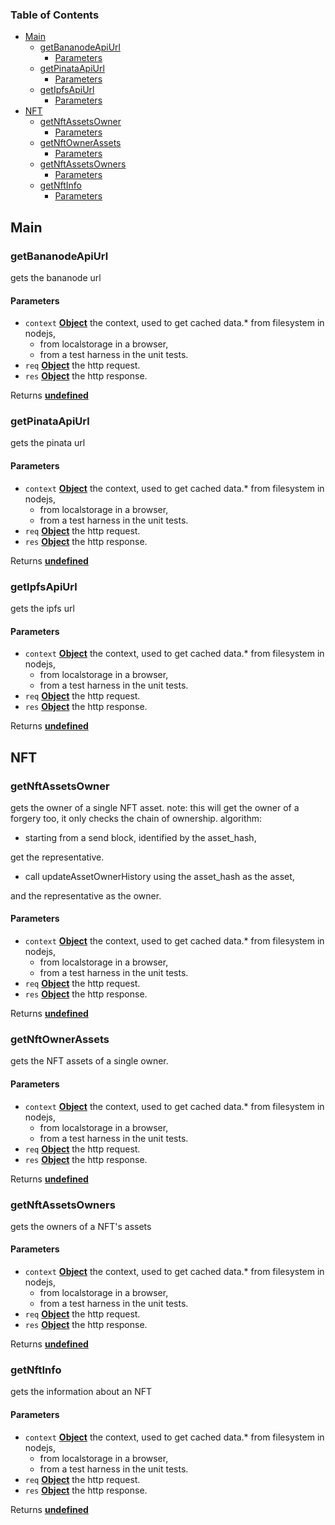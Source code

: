 <!-- Generated by documentation.js. Update this documentation by updating the source code. -->

### Table of Contents

*   [Main][1]
    *   [getBananodeApiUrl][2]
        *   [Parameters][3]
    *   [getPinataApiUrl][4]
        *   [Parameters][5]
    *   [getIpfsApiUrl][6]
        *   [Parameters][7]
*   [NFT][8]
    *   [getNftAssetsOwner][9]
        *   [Parameters][10]
    *   [getNftOwnerAssets][11]
        *   [Parameters][12]
    *   [getNftAssetsOwners][13]
        *   [Parameters][14]
    *   [getNftInfo][15]
        *   [Parameters][16]

## Main

### getBananodeApiUrl

gets the bananode url

#### Parameters

*   `context` **[Object][17]** the context, used to get cached data.*   from filesystem in nodejs,
    *   from localstorage in a browser,
    *   from a test harness in the unit tests.
*   `req` **[Object][17]** the http request.
*   `res` **[Object][17]** the http response.

Returns **[undefined][18]** 

### getPinataApiUrl

gets the pinata url

#### Parameters

*   `context` **[Object][17]** the context, used to get cached data.*   from filesystem in nodejs,
    *   from localstorage in a browser,
    *   from a test harness in the unit tests.
*   `req` **[Object][17]** the http request.
*   `res` **[Object][17]** the http response.

Returns **[undefined][18]** 

### getIpfsApiUrl

gets the ipfs url

#### Parameters

*   `context` **[Object][17]** the context, used to get cached data.*   from filesystem in nodejs,
    *   from localstorage in a browser,
    *   from a test harness in the unit tests.
*   `req` **[Object][17]** the http request.
*   `res` **[Object][17]** the http response.

Returns **[undefined][18]** 

## NFT

### getNftAssetsOwner

gets the owner of a single NFT asset.
note: this will get the owner of a forgery too, it only checks the chain of ownership.
algorithm:

*   starting from a send block, identified by the asset_hash,

get the representative.

*   call updateAssetOwnerHistory using the asset_hash as the asset,

and the representative as the owner.

#### Parameters

*   `context` **[Object][17]** the context, used to get cached data.*   from filesystem in nodejs,
    *   from localstorage in a browser,
    *   from a test harness in the unit tests.
*   `req` **[Object][17]** the http request.
*   `res` **[Object][17]** the http response.

Returns **[undefined][18]** 

### getNftOwnerAssets

gets the NFT assets of a single owner.

#### Parameters

*   `context` **[Object][17]** the context, used to get cached data.*   from filesystem in nodejs,
    *   from localstorage in a browser,
    *   from a test harness in the unit tests.
*   `req` **[Object][17]** the http request.
*   `res` **[Object][17]** the http response.

Returns **[undefined][18]** 

### getNftAssetsOwners

gets the owners of a NFT's assets

#### Parameters

*   `context` **[Object][17]** the context, used to get cached data.*   from filesystem in nodejs,
    *   from localstorage in a browser,
    *   from a test harness in the unit tests.
*   `req` **[Object][17]** the http request.
*   `res` **[Object][17]** the http response.

Returns **[undefined][18]** 

### getNftInfo

gets the information about an NFT

#### Parameters

*   `context` **[Object][17]** the context, used to get cached data.*   from filesystem in nodejs,
    *   from localstorage in a browser,
    *   from a test harness in the unit tests.
*   `req` **[Object][17]** the http request.
*   `res` **[Object][17]** the http response.

Returns **[undefined][18]** 

[1]: #main

[2]: #getbananodeapiurl

[3]: #parameters

[4]: #getpinataapiurl

[5]: #parameters-1

[6]: #getipfsapiurl

[7]: #parameters-2

[8]: #nft

[9]: #getnftassetsowner

[10]: #parameters-3

[11]: #getnftownerassets

[12]: #parameters-4

[13]: #getnftassetsowners

[14]: #parameters-5

[15]: #getnftinfo

[16]: #parameters-6

[17]: https://developer.mozilla.org/docs/Web/JavaScript/Reference/Global_Objects/Object

[18]: https://developer.mozilla.org/docs/Web/JavaScript/Reference/Global_Objects/undefined
